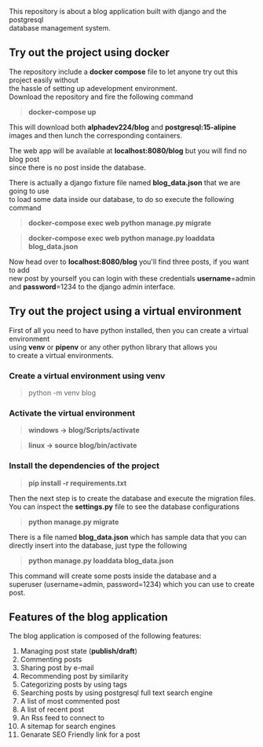 This repository is about a blog application built with django and the postgresql  
database management system. 

## Try out the project using docker 

The repository include a **docker compose** file to let anyone try out this project easily without  
the hassle of setting up adevelopment environment.  
Download the repository and fire the following command

> **docker-compose up** 

This will download both **alphadev224/blog** and **postgresql:15-alipine**  
images and then lunch the corresponding containers.

The web app will be available at **localhost:8080/blog** but you will find no blog post  
since there is no post inside the database. 

There is actually a django fixture file named **blog_data.json** that we are going to use  
to load some data inside our database, to do so execute the following command

>**docker-compose exec web python manage.py migrate**

> **docker-compose exec web python manage.py loaddata blog_data.json**


Now head over to **localhost:8080/blog** you'll find three posts, if you want to add  
new post by yourself you can login with these credentials **username**=admin   
and **password**=1234 to the django admin interface.


## Try out the project using a virtual environment
First of all you need to have python installed, then you can create a virtual environment  
using **venv** or **pipenv** or any other python library that allows you   
to create a virtual environments.  

### Create a virtual environment using venv
> python -m venv blog

### Activate the virtual environment

>**windows -> blog/Scripts/activate**

>**linux -> source blog/bin/activate**

### Install the dependencies of the project
> **pip install -r requirements.txt**

Then the next step is to create the database and execute the migration files.  
You can inspect the **settings.py** file to see the database configurations  

> **python manage.py migrate**

There is a file named **blog_data.json** which has sample data that you can  
directly insert into the database, just type the following  

> **python manage.py loaddata blog_data.json** 

This command will create some posts inside the database and a   
superuser (username=admin, password=1234) which you can use to create post.

## Features of the blog application
The blog application is composed of the following features:

1. Managing post state (**publish/draft**)
2. Commenting posts
3. Sharing post by e-mail
4. Recommending post by similarity
5. Categorizing posts by using tags
6. Searching posts by using postgresql full text search engine
7. A list of most commented post
8. A list of recent post
9. An Rss feed to connect to
10. A sitemap for search engines
11. Genarate SEO Friendly link for a post

